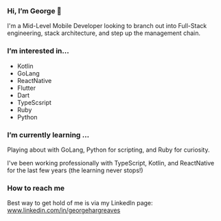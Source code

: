 ### Hi, I’m George 👋
I'm a Mid-Level Mobile Developer looking to branch out into Full-Stack engineering, stack architecture, and step up the management chain.

### I’m interested in...
- Kotlin
- GoLang
- ReactNative
- Flutter
- Dart
- TypeScsript
- Ruby
- Python

### I’m currently learning ...
Playing about with GoLang, Python for scripting, and Ruby for curiosity.

I've been working professionally with TypeScript, Kotlin, and ReactNative for the last few years (the learning never stops!)

### How to reach me
Best way to get hold of me is via my LinkedIn page: www.linkedin.com/in/georgehargreaves

<!---
georgehargreaves95/georgehargreaves95 is a ✨ special ✨ repository because its `README.md` (this file) appears on your GitHub profile.
You can click the Preview link to take a look at your changes.
--->
